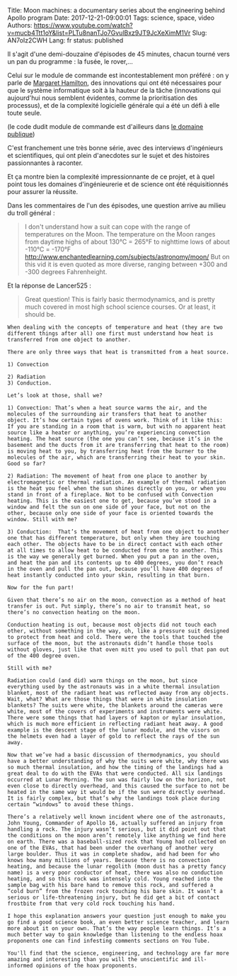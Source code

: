 Title: Moon machines: a documentary series about the engineering behind Apollo program
Date: 2017-12-21-09:00:01
Tags: science, space, video
Authors: https://www.youtube.com/watch?v=mucb4Ttt1oY&list=PLTu8nanTJo7GvulBxz9JT9JcXeXimM1Vr
Slug: AN7oIz2CWH
Lang: fr
status: published

Il s'agit d'une demi-douzaine d'épisodes de 45 minutes, chacun tourné vers un pan du programme : la fusée, le rover,…

Celui sur le module de commande est incontestablement mon préféré :
on y parle de [Margaret Hamilton](https://en.wikipedia.org/wiki/Margaret%20Hamilton%20%28scientist%29), des innovations qui ont été nécessaires
pour que le système informatique soit à la hauteur de la tâche
(innovations qui aujourd'hui nous semblent évidentes,
comme la prioritisation des processus), et de la complexité logicielle
générale qui a été un défi à elle toute seule.

(le code dudit module de commande est d'ailleurs dans [le domaine publique](https://lucas.bourneuf.net/links/PhcWWgXv73.html))

C'est franchement une très bonne série, avec des interviews d'ingénieurs et scientifiques, qui ont plein d'anecdotes sur le sujet et des histoires passionnantes à raconter.

Et ça montre bien la complexité impressionnante de ce projet,
et à quel point tous les domaines d'ingénieurerie et de science
ont été réquisitionnés pour assurer la réussite.

Dans les commentaires de l'un des épisodes, une question arrive au milieu du troll général :

> I don't understand how a suit can cope with the range of temperatures on the Moon. The temperature on the Moon ranges from daytime highs of about 130°C = 265°F to nighttime lows of about -110°C = -170°F http://www.enchantedlearning.com/subjects/astronomy/moon/ But on this vid it is even quoted as more diverse, ranging between +300 and -300 degrees Fahrenheight.

Et la réponse de Lancer525 :

>   Great question! This is fairly basic thermodynamics, and is pretty much covered in most high school science courses. Or at least, it should be. 

    When dealing with the concepts of temperature and heat (they are two different things after all) one first must understand how heat is transferred from one object to another.  

    There are only three ways that heat is transmitted from a heat source. 

    1) Convection

    2) Radiation
    3) Conduction.

    Let’s look at those, shall we? 

    1) Convection: That’s when a heat source warms the air, and the molecules of the surrounding air transfers that heat to another object. It’s how certain types of ovens work. Think of it like this: If you are standing in a room that is warm, but with no apparent heat source like a heater or anything, you’re experiencing convection heating. The heat source (the one you can’t see, because it’s in the basement and the ducts from it are transferring that heat to the room) is moving heat to you, by transferring heat from the burner to the molecules of the air, which are transferring their heat to your skin. Good so far?

    2) Radiation: The movement of heat from one place to another by electromagnetic or thermal radiation. An example of thermal radiation is the heat you feel when the sun shines directly on you, or when you stand in front of a fireplace. Not to be confused with Convection heating. This is the easiest one to get, because you’ve stood in a window and felt the sun on one side of your face, but not on the other, because only one side of your face is oriented towards the window. Still with me?

    3) Conduction:  That’s the movement of heat from one object to another one that has different temperature, but only when they are touching each other. The objects have to be in direct contact with each other at all times to allow heat to be conducted from one to another. This is the way we generally get burned. When you put a pan in the oven, and heat the pan and its contents up to 400 degrees, you don’t reach in the oven and pull the pan out, because you’ll have 400 degrees of heat instantly conducted into your skin, resulting in that burn.

    Now for the fun part!

    Given that there’s no air on the moon, convection as a method of heat transfer is out. Put simply, there’s no air to transmit heat, so there’s no convection heating on the moon.

    Conduction heating is out, because most objects did not touch each other, without something in the way, oh, like a pressure suit designed to protect from heat and cold. There were the tools that touched the surface of the moon, but the astronauts didn’t handle those tools without gloves, just like that oven mitt you used to pull that pan out of the 400 degree oven.

    Still with me?

    Radiation could (and did) warm things on the moon, but since everything used by the astronauts was in a white thermal insulation blanket, most of the radiant heat was reflected away from any objects. Wait, what? What are those things that were in white insulation blankets? The suits were white, the blankets around the cameras were white, most of the covers of experiments and instruments were white. There were some things that had layers of kapton or mylar insulation, which is much more efficient in reflecting radiant heat away. A good example is the descent stage of the lunar module, and the visors on the helmets even had a layer of gold to reflect the rays of the sun away.

    Now that we’ve had a basic discussion of thermodynamics, you should have a better understanding of why the suits were white, why there was so much thermal insulation, and how the timing of the landings had a great deal to do with the EVAs that were conducted. All six landings occurred at Lunar Morning. The sun was fairly low on the horizon, not even close to directly overhead, and this caused the surface to not be heated in the same way it would be if the sun were directly overhead. It is fairly complex, but that’s why the landings took place during certain “windows” to avoid these things.

    There’s a relatively well known incident where one of the astronauts, John Young, Commander of Apollo 16, actually suffered an injury from handling a rock. The injury wasn’t serious, but it did point out that the conditions on the moon aren’t remotely like anything we find here on earth. There was a baseball-sized rock that Young had collected on one of the EVAs, that had been under the overhang of another very large boulder. Thus it was in complete shadow, and had been for who knows how many millions of years. Because there is no convection heating, and because the lunar regolith (moon dust has a pretty fancy name) is a very poor conductor of heat, there was also no conduction heating, and so this rock was intensely cold. Young reached into the sample bag with his bare hand to remove this rock, and suffered a “cold burn” from the frozen rock touching his bare skin. It wasn’t a serious or life-threatening injury, but he did get a bit of contact frostbite from that very cold rock touching his hand.

    I hope this explanation answers your question just enough to make you go find a good science book, an even better science teacher, and learn more about it on your own. That’s the way people learn things. It’s a much better way to gain knowledge than listening to the endless hoax proponents one can find infesting comments sections on You Tube.

    You'll find that the science, engineering, and technology are far more amazing and interesting than you will the unscientific and ill-informed opinions of the hoax proponents.

